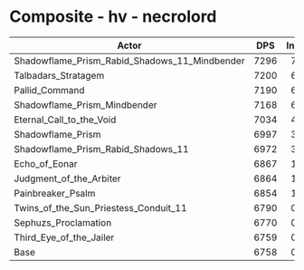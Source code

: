 # Composite - hv - necrolord
| Actor | DPS | Increase |
|---|:---:|:---:|
|Shadowflame_Prism_Rabid_Shadows_11_Mindbender|7296|7.96%|
|Talbadars_Stratagem|7200|6.53%|
|Pallid_Command|7190|6.39%|
|Shadowflame_Prism_Mindbender|7168|6.06%|
|Eternal_Call_to_the_Void|7034|4.08%|
|Shadowflame_Prism|6997|3.52%|
|Shadowflame_Prism_Rabid_Shadows_11|6972|3.16%|
|Echo_of_Eonar|6867|1.60%|
|Judgment_of_the_Arbiter|6864|1.56%|
|Painbreaker_Psalm|6854|1.42%|
|Twins_of_the_Sun_Priestess_Conduit_11|6790|0.46%|
|Sephuzs_Proclamation|6770|0.18%|
|Third_Eye_of_the_Jailer|6759|0.01%|
|Base|6758|0.00%|

